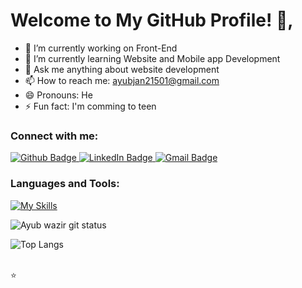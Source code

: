  <h1>Welcome to My GitHub Profile! 👋, </h1>

- 🔭 I’m currently working on Front-End
- 🌱 I’m currently learning Website and Mobile app Development
- 💬 Ask me anything about website development
- 📫 How to reach me: ayubjan21501@gmail.com
- 😄 Pronouns: He
- ⚡ Fun fact: I'm comming to teen
  
### Connect with me:
<div id="badges">
  <a href="https://github.com/Ayub21501">
    <img src="https://img.shields.io/badge/Github-white?style=for-the-badge&logo=Github&logoColor=black" alt="Github Badge"/>
  </a>
<!--   <a href="https://www.youtube.com/channel/UCzvRaprYPhvAplMK36Gu0kw">
    <img src="https://img.shields.io/badge/YouTube-red?style=for-the-badge&logo=youtube&logoColor=white" alt="Youtube Badge"/>
  </a> -->
  
  <!-- <a href="https://www.instagram.com/axif_taj">
    <img src="https://img.shields.io/badge/Instagram-purple?style=for-the-badge&logo=instagram&logoColor=white" alt="Instagram Badge"/>
  </a> -->
<!--    <a href="https://fb.com/aaxiftaj">
    <img src="https://img.shields.io/badge/Facebook-blue?style=for-the-badge&logo=facebook&logoColor=white" alt="Facebook Badge"/>
  </a> -->
  <a href="linkedin.com/in/ayub-wazir-6238422b5">
    <img src="https://img.shields.io/badge/LinkedIn-blue?style=for-the-badge&logo=linkedin&logoColor=white" alt="LinkedIn Badge"/>
</a>
  <a href="mailto:ayubjan21501@gmail.com">
    <img src="https://img.shields.io/badge/Gmail-red?style=for-the-badge&logo=gmail&logoColor=white" alt="Gmail Badge"/>
</a>
<!--    <a href="https://twitter.com/axiftaj">
    <img src="https://img.shields.io/badge/Twitter-blue?style=for-the-badge&logo=twitter&logoColor=white" alt="Twitter Badge"/>
  </a> -->
</div>

### Languages and Tools:
[![My Skills](https://skillicons.dev/icons?i=flutter,dart,firebase,github,git,postman,figma,xd&perline=5)](https://skillicons.dev)

![Ayub wazir git status](https://github-readme-stats.vercel.app/api?username=Ayub21501&show_icons=true&theme=dark)

![Top Langs](https://github-readme-stats.vercel.app/api/top-langs/?username=Ayub21501&theme=dark)


<br>
⭐
